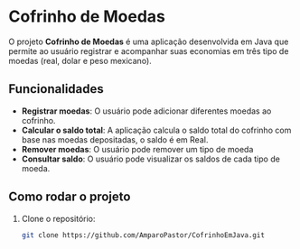 # Cofrinho de Moedas

O projeto **Cofrinho de Moedas** é uma aplicação desenvolvida em Java que permite ao usuário registrar e acompanhar suas economias em três tipo de moedas (real, dolar e peso mexicano). 

## Funcionalidades

- **Registrar moedas**: O usuário pode adicionar diferentes moedas ao cofrinho.
- **Calcular o saldo total**: A aplicação calcula o saldo total do cofrinho com base nas moedas depositadas, o saldo é em Real.
- **Remover moedas**: O usuário pode remover um tipo de moeda
- **Consultar saldo**: O usuário pode visualizar os saldos de cada tipo de moeda.

## Como rodar o projeto

1. Clone o repositório:
   ```bash
   git clone https://github.com/AmparoPastor/CofrinhoEmJava.git
